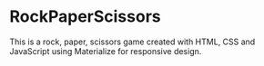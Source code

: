 # RockPaperScissors

This is a rock, paper, scissors game created with HTML, CSS and JavaScript using Materialize for responsive design.
